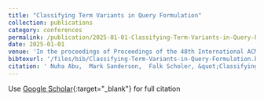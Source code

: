 ```yaml
---
title: "Classifying Term Variants in Query Formulation"
collection: publications
category: conferences
permalink: /publication/2025-01-01-Classifying-Term-Variants-in-Query-Formulation
date: 2025-01-01
venue: 'In the proceedings of Proceedings of the 48th International ACM SIGIR Conference on Research and Development in Information Retrieval'
bibtexurl: '/files/bib/Classifying-Term-Variants-in-Query-Formulation.bib'
citation: ' Nuha Abu,  Mark Sanderson,  Falk Scholer, &quot;Classifying Term Variants in Query Formulation.&quot; In the proceedings of Proceedings of the 48th International ACM SIGIR Conference on Research and Development in Information Retrieval, 2025.'
---
```

Use [Google Scholar](https://scholar.google.com/scholar?q=Classifying+Term+Variants+in+Query+Formulation){:target="_blank"} for full citation